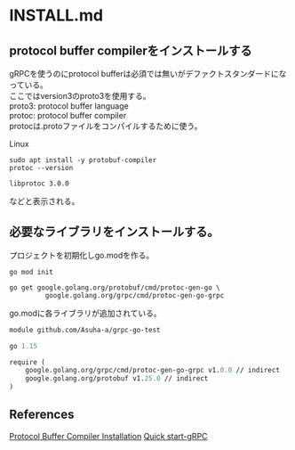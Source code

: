 # INSTALL.md
## protocol buffer compilerをインストールする
gRPCを使うのにprotocol bufferは必須では無いがデファクトスタンダードになっている。  
ここではversion3のproto3を使用する。  
proto3: protocol buffer language  
protoc: protocol buffer compiler  
protocは.protoファイルをコンパイルするために使う。  

Linux

```
sudo apt install -y protobuf-compiler
protoc --version
```

```
libprotoc 3.0.0
```
などと表示される。  

## 必要なライブラリをインストールする。

プロジェクトを初期化しgo.modを作る。

```
go mod init
```

```
go get google.golang.org/protobuf/cmd/protoc-gen-go \
         google.golang.org/grpc/cmd/protoc-gen-go-grpc
```

go.modに各ライブラリが追加されている。  

```go.mod
module github.com/Asuha-a/grpc-go-test

go 1.15

require (
	google.golang.org/grpc/cmd/protoc-gen-go-grpc v1.0.0 // indirect
	google.golang.org/protobuf v1.25.0 // indirect
)
```

## References
[Protocol Buffer Compiler Installation](https://grpc.io/docs/protoc-installation/)
[Quick start-gRPC](https://grpc.io/docs/languages/go/quickstart/)